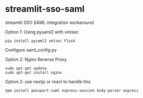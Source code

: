 # streamlit-sso-saml
streamlit SSO SAML integration workaround 

Option 1: Using pysaml2 with xmlsec
```
pip install pysaml2 xmlsec Flask
```
Configure saml_config.py

Option 2: Nginx Reverse Proxy
```
sudo apt-get update
sudo apt-get install nginx
```

Option 2: use nextjs or react to handle this
```
npm install passport-saml express-session body-parser express
```
